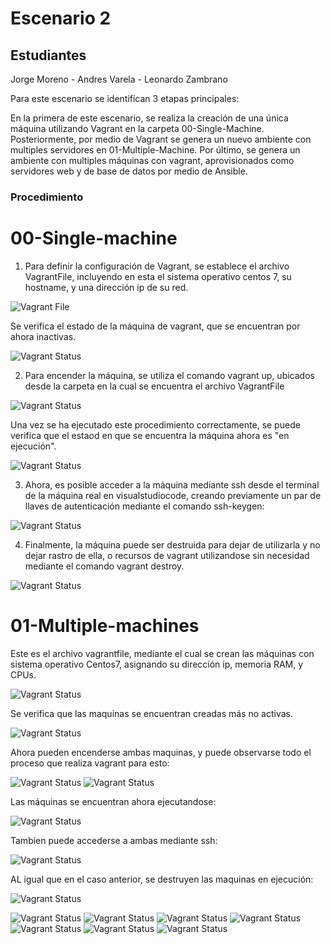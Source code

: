 # Escenario 2
## Estudiantes
Jorge Moreno - Andres Varela - Leonardo Zambrano

Para este escenario se identifican 3 etapas principales:

En la primera de este escenario, se realiza la creación de una única máquina utilizando Vagrant en la carpeta 00-Single-Machine. Posteriormente, por medio de Vagrant se genera un nuevo ambiente con multiples servidores en 01-Multiple-Machine. Por último, se genera un ambiente con multiples máquinas con vagrant, aprovisionados como servidores web y de base de datos por medio de Ansible.

### Procedimiento
# 00-Single-machine
1. Para definir la configuración de Vagrant, se establece el archivo VagrantFile, incluyendo en esta el sistema operativo centos 7, su hostname, y una dirección ip de su red.

![Vagrant File](/images/00-VagrantFile.PNG)

Se verifica el estado de la máquina de vagrant, que se encuentran por ahora inactivas.

![Vagrant Status](/images/00-vagrantstatusapagada.PNG)

2. Para encender la máquina, se utiliza el comando vagrant up, ubicados desde la carpeta en la cual se encuentra el archivo VagrantFile

![Vagrant Status](/images/00-vagrantup.PNG)

Una vez se ha ejecutado este procedimiento correctamente, se puede verifica que el estaod en que se encuentra la máquina ahora es "en ejecución".

![Vagrant Status](/images/00-vagrantstatusprendida.PNG)

3. Ahora, es posible acceder a la máquina mediante ssh desde el terminal de la máquina real en visualstudiocode, creando previamente un par de llaves de autenticación mediante el comando ssh-keygen:

![Vagrant Status](/images/00-vagrantssh.PNG)

4. Finalmente, la máquina puede ser destruida para dejar de utilizarla y no dejar rastro de ella, o recursos de vagrant utilizandose sin necesidad mediante el comando vagrant destroy.

![Vagrant Status](/images/00-vagrantdestroy.PNG)

# 01-Multiple-machines

Este es el archivo vagrantfile, mediante el cual se crean las máquinas con sistema operativo Centos7, asignando su dirección ip, memoria RAM, y CPUs.

![Vagrant Status](/images/01-vagrantfile.PNG)

Se verifica que las maquinas se encuentran creadas más no activas.

![Vagrant Status](/images/01-vagrantstatusapagadas.PNG)

 Ahora pueden encenderse ambas maquinas, y puede observarse todo el proceso que realiza vagrant para esto:
 
![Vagrant Status](/images/01-vagrantupa.PNG)
![Vagrant Status](/images/01-vagrantupb.PNG)

Las máquinas se encuentran ahora ejecutandose:

![Vagrant Status](/images/01-vagrantstatusprendidas.PNG)

Tambien puede accederse a ambas mediante ssh:

![Vagrant Status](/images/01-vagrantssh.PNG)

AL igual que en el caso anterior, se destruyen las maquinas en ejecución:

![Vagrant Status](/images/01-vagrantdestroy.PNG)


![Vagrant Status](/images/02-vagrantfilepartea.PNG)
![Vagrant Status](/images/02-vagrantfileparteb.PNG)
![Vagrant Status](/images/02-hosts.PNG)
![Vagrant Status](/images/02-ansiblecfg.PNG)
![Vagrant Status](/images/02-playbookpython.PNG)
![Vagrant Status](/images/02-playbookservers.PNG)
![Vagrant Status](/images/02-vagrantstatusprendidas.PNG)
